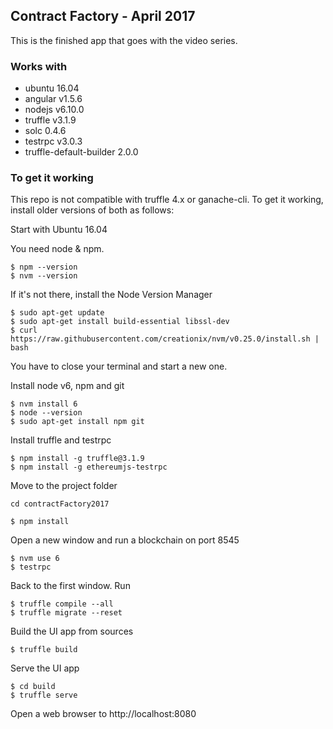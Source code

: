 ## Contract Factory - April 2017

This is the finished app that goes with the video series. 

### Works with

- ubuntu 16.04
- angular v1.5.6
- nodejs v6.10.0
- truffle v3.1.9
- solc 0.4.6
- testrpc v3.0.3
- truffle-default-builder 2.0.0

### To get it working

This repo is not compatible with truffle 4.x or ganache-cli. 
To get it working, install older versions of both as follows:

Start with Ubuntu 16.04

You need node & npm. 

```
$ npm --version
$ nvm --version
```

If it's not there, install the Node Version Manager

```
$ sudo apt-get update
$ sudo apt-get install build-essential libssl-dev
$ curl https://raw.githubusercontent.com/creationix/nvm/v0.25.0/install.sh | bash
```
You have to close your terminal and start a new one. 

Install node v6, npm and git
```
$ nvm install 6
$ node --version
$ sudo apt-get install npm git
```

Install truffle and testrpc

```
$ npm install -g truffle@3.1.9
$ npm install -g ethereumjs-testrpc
```

Move to the project folder
```
cd contractFactory2017
```

```
$ npm install
```

Open a new window and run a blockchain on port 8545

```
$ nvm use 6
$ testrpc
```

Back to the first window. Run

```
$ truffle compile --all
$ truffle migrate --reset
```

Build the UI app from sources

```
$ truffle build
```

Serve the UI app

```
$ cd build
$ truffle serve
```

Open a web browser to http://localhost:8080

